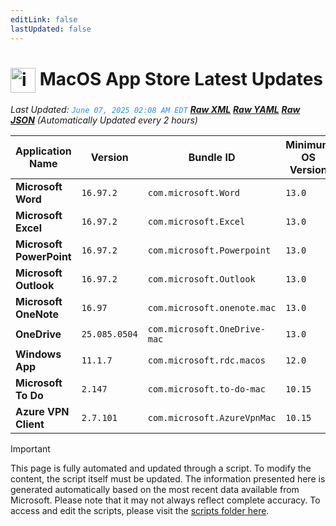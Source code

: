 ```yaml
---
editLink: false
lastUpdated: false
---
```

# <img src="/images/App_Store_logo.png" alt="image" width="40" style="vertical-align: middle; display: inline-block;" /> MacOS App Store Latest Updates

<span class="extra-small">_Last Updated: <code style="color : dodgerblue">June 07, 2025 02:08 AM EDT</code> [**_Raw XML_**](https://github.com/cocopuff2u/MOFA/blob/main/latest_raw_files/macos_appstore_latest.xml) [**_Raw YAML_**](https://github.com/cocopuff2u/MOFA/blob/main/latest_raw_files/macos_appstore_latest.yaml) [**_Raw JSON_**](https://github.com/cocopuff2u/MOFA/blob/main/latest_raw_files/macos_appstore_latest.json)
 (Automatically Updated every 2 hours)_</span>

| Application Name | Version | Bundle ID | Minimum OS Version | Icon |
|------------------|---------|-----------|-------------------|------|
| **Microsoft Word** | `16.97.2` | `com.microsoft.Word` | `13.0` | <img src='https://is1-ssl.mzstatic.com/image/thumb/Purple211/v4/22/7a/5b/227a5be8-8fda-c996-ab5a-d2fdc3690d8e/MSWD.png/512x512bb.png' width='25%' height='25%' /> |
| **Microsoft Excel** | `16.97.2` | `com.microsoft.Excel` | `13.0` | <img src='https://is1-ssl.mzstatic.com/image/thumb/Purple211/v4/66/80/9c/66809cd6-5554-64e1-3d6c-da9c3d97e7bc/XCEL.png/512x512bb.png' width='25%' height='25%' /> |
| **Microsoft PowerPoint** | `16.97.2` | `com.microsoft.Powerpoint` | `13.0` | <img src='https://is1-ssl.mzstatic.com/image/thumb/Purple221/v4/96/05/1b/96051bf4-1fa6-21fe-b018-06095fa5b957/PPT3.png/512x512bb.png' width='25%' height='25%' /> |
| **Microsoft Outlook** | `16.97.2` | `com.microsoft.Outlook` | `13.0` | <img src='https://is1-ssl.mzstatic.com/image/thumb/Purple221/v4/26/9e/f8/269ef80b-2e7d-7fc6-4851-71350d17f4d7/Outlook.png/512x512bb.png' width='25%' height='25%' /> |
| **Microsoft OneNote** | `16.97` | `com.microsoft.onenote.mac` | `13.0` | <img src='https://is1-ssl.mzstatic.com/image/thumb/Purple211/v4/66/41/12/664112ef-7f2d-55ed-b17d-8db225479b00/OneNote.png/512x512bb.png' width='25%' height='25%' /> |
| **OneDrive** | `25.085.0504` | `com.microsoft.OneDrive-mac` | `13.0` | <img src='https://is1-ssl.mzstatic.com/image/thumb/Purple211/v4/ad/a1/78/ada17882-f345-d66b-87fe-7178d23ce013/OneDrive.png/512x512bb.png' width='25%' height='25%' /> |
| **Windows App** | `11.1.7` | `com.microsoft.rdc.macos` | `12.0` | <img src='https://is1-ssl.mzstatic.com/image/thumb/Purple211/v4/c4/b1/ad/c4b1ad4f-85e6-fbd5-c821-0dce0d92a915/AppIcon-0-0-85-220-0-0-4-0-2x.png/512x512bb.png' width='25%' height='25%' /> |
| **Microsoft To Do** | `2.147` | `com.microsoft.to-do-mac` | `10.15` | <img src='https://is1-ssl.mzstatic.com/image/thumb/Purple211/v4/27/bf/cf/27bfcf9c-3196-e934-6429-fe256e90aac2/AppIcon-Release-0-85-220-0-4-2x-sRGB.png/512x512bb.png' width='25%' height='25%' /> |
| **Azure VPN Client** | `2.7.101` | `com.microsoft.AzureVpnMac` | `10.15` | <img src='https://is1-ssl.mzstatic.com/image/thumb/Purple221/v4/23/60/df/2360df4b-4ac5-4480-bb3e-4f59df6c3e64/AppIcon-85-220-0-4-0-0-2x-0-0.png/512x512bb.png' width='25%' height='25%' /> |

> [!IMPORTANT]
> This page is fully automated and updated through a script. To modify the content, the script itself must be updated. The information presented here is generated automatically based on the most recent data available from Microsoft. Please note that it may not always reflect complete accuracy. To access and edit the scripts, please visit the [scripts folder here](https://github.com/cocopuff2u/MOFA_WEBSITE/tree/main/update_readme_scripts).
